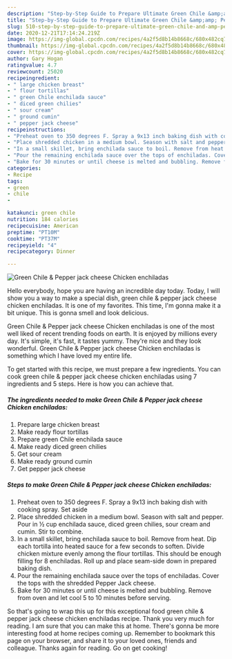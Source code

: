 ```yaml
---
description: "Step-by-Step Guide to Prepare Ultimate Green Chile &amp;amp; Pepper jack cheese Chicken enchiladas"
title: "Step-by-Step Guide to Prepare Ultimate Green Chile &amp;amp; Pepper jack cheese Chicken enchiladas"
slug: 510-step-by-step-guide-to-prepare-ultimate-green-chile-and-amp-pepper-jack-cheese-chicken-enchiladas
date: 2020-12-21T17:14:24.219Z
image: https://img-global.cpcdn.com/recipes/4a2f5d8b14b8668c/680x482cq70/green-chile-pepper-jack-cheese-chicken-enchiladas-recipe-main-photo.jpg
thumbnail: https://img-global.cpcdn.com/recipes/4a2f5d8b14b8668c/680x482cq70/green-chile-pepper-jack-cheese-chicken-enchiladas-recipe-main-photo.jpg
cover: https://img-global.cpcdn.com/recipes/4a2f5d8b14b8668c/680x482cq70/green-chile-pepper-jack-cheese-chicken-enchiladas-recipe-main-photo.jpg
author: Gary Hogan
ratingvalue: 4.7
reviewcount: 25020
recipeingredient:
- " large chicken breast"
- " flour tortillas"
- " green Chile enchilada sauce"
- " diced green chilies"
- " sour cream"
- " ground cumin"
- " pepper jack cheese"
recipeinstructions:
- "Preheat oven to 350 degrees F. Spray a 9x13 inch baking dish with cooking spray. Set aside"
- "Place shredded chicken in a medium bowl. Season with salt and pepper. Pour in ½ cup enchilada sauce, diced green chilies, sour cream and cumin. Stir to combine."
- "In a small skillet, bring enchilada sauce to boil. Remove from heat. Dip each tortilla into heated sauce for a few seconds to soften. Divide chicken mixture evenly among the flour tortillas. This should be enough filling for 8 enchiladas. Roll up and place seam-side down in prepared baking dish."
- "Pour the remaining enchilada sauce over the tops of enchiladas. Cover the tops with the shredded Pepper Jack cheese."
- "Bake for 30 minutes or until cheese is melted and bubbling. Remove from oven and let cool 5 to 10 minutes before serving."
categories:
- Recipe
tags:
- green
- chile
- 

katakunci: green chile  
nutrition: 184 calories
recipecuisine: American
preptime: "PT10M"
cooktime: "PT37M"
recipeyield: "4"
recipecategory: Dinner

---
```



![Green Chile &amp; Pepper jack cheese Chicken enchiladas](https://img-global.cpcdn.com/recipes/4a2f5d8b14b8668c/680x482cq70/green-chile-pepper-jack-cheese-chicken-enchiladas-recipe-main-photo.jpg)

Hello everybody, hope you are having an incredible day today. Today, I will show you a way to make a special dish, green chile &amp; pepper jack cheese chicken enchiladas. It is one of my favorites. This time, I'm gonna make it a bit unique. This is gonna smell and look delicious.



Green Chile &amp; Pepper jack cheese Chicken enchiladas is one of the most well liked of recent trending foods on earth. It is enjoyed by millions every day. It's simple, it's fast, it tastes yummy. They're nice and they look wonderful. Green Chile &amp; Pepper jack cheese Chicken enchiladas is something which I have loved my entire life.


To get started with this recipe, we must prepare a few ingredients. You can cook green chile &amp; pepper jack cheese chicken enchiladas using 7 ingredients and 5 steps. Here is how you can achieve that.

<!--inarticleads1-->

##### The ingredients needed to make Green Chile &amp; Pepper jack cheese Chicken enchiladas:

1. Prepare  large chicken breast
1. Make ready  flour tortillas
1. Prepare  green Chile enchilada sauce
1. Make ready  diced green chilies
1. Get  sour cream
1. Make ready  ground cumin
1. Get  pepper jack cheese




<!--inarticleads2-->

##### Steps to make Green Chile &amp; Pepper jack cheese Chicken enchiladas:

1. Preheat oven to 350 degrees F. Spray a 9x13 inch baking dish with cooking spray. Set aside
1. Place shredded chicken in a medium bowl. Season with salt and pepper. Pour in ½ cup enchilada sauce, diced green chilies, sour cream and cumin. Stir to combine.
1. In a small skillet, bring enchilada sauce to boil. Remove from heat. Dip each tortilla into heated sauce for a few seconds to soften. Divide chicken mixture evenly among the flour tortillas. This should be enough filling for 8 enchiladas. Roll up and place seam-side down in prepared baking dish.
1. Pour the remaining enchilada sauce over the tops of enchiladas. Cover the tops with the shredded Pepper Jack cheese.
1. Bake for 30 minutes or until cheese is melted and bubbling. Remove from oven and let cool 5 to 10 minutes before serving.




So that's going to wrap this up for this exceptional food green chile &amp; pepper jack cheese chicken enchiladas recipe. Thank you very much for reading. I am sure that you can make this at home. There's gonna be more interesting food at home recipes coming up. Remember to bookmark this page on your browser, and share it to your loved ones, friends and colleague. Thanks again for reading. Go on get cooking!
